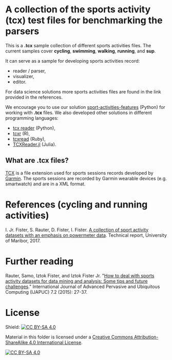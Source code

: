 # A collection of the sports activity (tcx) test files for benchmarking the parsers

This is a **.tcx** sample collection of different sports activities files. The current samples cover **cycling**, **swimming**, **walking**, **running**, and **sup**.

It can serve as a sample for developing sports activities record:
- reader / parser,
- visualizer,
- editor.

For data science solutions more sports activities files are found in the link provided in the references.

We encourage you to use our solution [sport-activities-features](https://github.com/firefly-cpp/sport-activities-features) (Python) for working with **.tcx** files. We also developed other solutions in different programming languages:

- [tcx reader](https://github.com/alenrajsp/tcxreader) (Python),
- [tcxr](https://github.com/firefly-cpp/tcxr) (R),
- [tcxread](https://github.com/firefly-cpp/tcxread) (Ruby),
- [TCXReader.jl](https://github.com/firefly-cpp/TCXReader.jl) (Julia).

## What are .tcx files?

[TCX](https://fileinfo.com/extension/tcx) is a file extension used for sports sessions records developed by [Garmin](https://www.garmin.com/). The sports sessions are recorded by Garmin wearable devices (e.g. smartwatch) and are in a XML format.

# References (cycling and running activities)

I. Jr. Fister, S. Rauter, D. Fister, I. Fister. [A collection of sport activity datasets
with an emphasis on powermeter data](http://iztok-jr-fister.eu/static/publications/206.pdf). Technical report, University of Maribor, 2017.

# Further reading

Rauter, Samo, Iztok Fister, and Iztok Fister Jr. "[How to deal with sports activity datasets for data mining and analysis: Some tips and future challenges](https://www.iztok-jr-fister.eu/static/publications/76.pdf)." International Journal of Advanced Pervasive and Ubiquitous Computing (IJAPUC) 7.2 (2015): 27-37.

# License

Shield: [![CC BY-SA 4.0][cc-by-sa-shield]][cc-by-sa]

Material in this folder is licensed under a
[Creative Commons Attribution-ShareAlike 4.0 International License][cc-by-sa].

[![CC BY-SA 4.0][cc-by-sa-image]][cc-by-sa]

[cc-by-sa]: http://creativecommons.org/licenses/by-sa/4.0/
[cc-by-sa-image]: https://licensebuttons.net/l/by-sa/4.0/88x31.png
[cc-by-sa-shield]: https://img.shields.io/badge/License-CC%20BY--SA%204.0-lightgrey.svg
